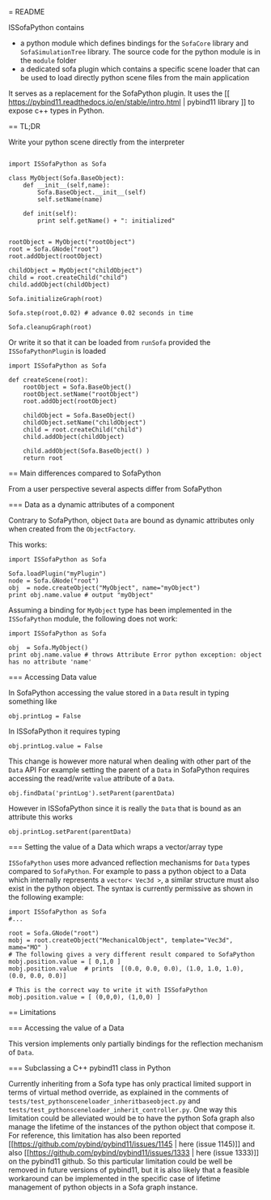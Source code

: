 = README

ISSofaPython contains 
- a python module which defines bindings for the `SofaCore` library and `SofaSimulationTree` library. The source code for the python module is in the `module` folder
- a dedicated sofa plugin which contains a specific scene loader that can be used to load directly python scene files from the main application

It serves as a replacement for the SofaPython plugin. It uses the [[ https://pybind11.readthedocs.io/en/stable/intro.html | pybind11 library ]] to expose c++ types in Python.

== TL;DR

Write your python scene directly from the interpreter

```lang=python

import ISSofaPython as Sofa

class MyObject(Sofa.BaseObject):
    def __init__(self,name):
        Sofa.BaseObject.__init__(self)
        self.setName(name)
    
    def init(self):
        print self.getName() + ": initialized"


rootObject = MyObject("rootObject")
root = Sofa.GNode("root")
root.addObject(rootObject)

childObject = MyObject("childObject")
child = root.createChild("child")
child.addObject(childObject)

Sofa.initializeGraph(root)

Sofa.step(root,0.02) # advance 0.02 seconds in time

Sofa.cleanupGraph(root)
```

Or write it so that it can be loaded from `runSofa` provided the `ISSofaPythonPlugin` is loaded

```lang=python
import ISSofaPython as Sofa

def createScene(root):
    rootObject = Sofa.BaseObject()
    rootObject.setName("rootObject")
    root.addObject(rootObject)

    childObject = Sofa.BaseObject()
    childObject.setName("childObject")
    child = root.createChild("child")
    child.addObject(childObject)

    child.addObject(Sofa.BaseObject() )
    return root
```

== Main differences compared to SofaPython 

From a user perspective several aspects differ from SofaPython

=== Data as a dynamic attributes of a component

Contrary to SofaPython, object `Data` are bound as dynamic attributes only when created from the `ObjectFactory`.

This works:
```lang=python
import ISSofaPython as Sofa

Sofa.loadPlugin("myPlugin")
node = Sofa.GNode("root")
obj  = node.createObject("MyObject", name="myObject")
print obj.name.value # output "myObject"
```

Assuming a binding for `MyObject` type has been implemented in the `ISSofaPython` module, the following does not work:
```lang=python
import ISSofaPython as Sofa

obj  = Sofa.MyObject()
print obj.name.value # throws Attribute Error python exception: object has no attribute 'name'
```

=== Accessing Data value

In SofaPython accessing the value stored in a `Data` result in typing something like
```lang=python 
obj.printLog = False
```

In ISSofaPython it requires typing
```lang=python
obj.printLog.value = False
```

This change is however more natural when dealing with other part of the `Data` API
For example setting the parent of a `Data` in SofaPython requires accessing the read/write `value` attribute of a `Data`.
```lang=python
obj.findData('printLog').setParent(parentData)
```
However in ISSofaPython since it is really the `Data` that is bound as an attribute 
this works
```lang=python
obj.printLog.setParent(parentData)
```

=== Setting the value of a Data which wraps a vector/array type 

`ISSofaPython` uses more advanced reflection mechanisms for `Data` types compared to `SofaPython`.
For example to pass a python object to a Data which internally represents a `vector< Vec3d >`, a similar structure must also exist in the python object.
The syntax is currently permissive as shown in the following example:
```lang=python
import ISSofaPython as Sofa
#...

root = Sofa.GNode("root")
mobj = root.createObject("MechanicalObject", template="Vec3d", mame="MO" )
# The following gives a very different result compared to SofaPython 
mobj.position.value = [ 0,1,0 ]
mobj.position.value  # prints  [(0.0, 0.0, 0.0), (1.0, 1.0, 1.0), (0.0, 0.0, 0.0)] 

# This is the correct way to write it with ISSofaPython
mobj.position.value = [ (0,0,0), (1,0,0) ]

```

== Limitations

=== Accessing the value of a Data

This version implements only partially bindings for the reflection mechanism of `Data`.

=== Subclassing a C++ pybind11 class in Python

Currently inheriting from a Sofa type has only practical limited support in terms of virtual method override, as explained in the comments of `tests/test_pythonsceneloader_inheritbaseobject.py` and `tests/test_pythonsceneloader_inherit_controller.py`.
One way this limitation could be alleviated would be to have the python Sofa graph also manage the lifetime of the instances of the python object that compose it.
For reference, this limitation has also been reported  [[https://github.com/pybind/pybind11/issues/1145 | here (issue 1145)]]  and also [[https://github.com/pybind/pybind11/issues/1333 | here (issue 1333)]] on the pybind11 github.
So this particular limitation could be well be removed in future versions of pybind11, but it is also likely that a feasible workaround can be implemented in the specific case of lifetime management of python objects in a Sofa graph instance.
